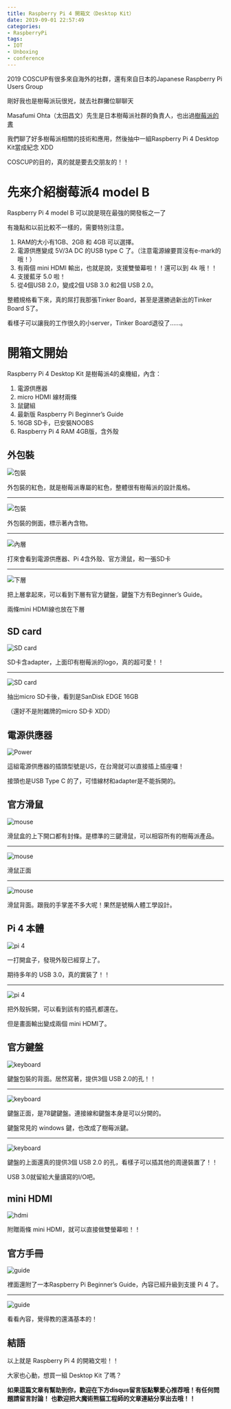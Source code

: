 ```yaml
---
title: Raspberry Pi 4 開箱文（Desktop Kit）
date: 2019-09-01 22:57:49
categories:
- RaspberryPi
tags:
- IOT
- Unboxing
- conference
---
```


2019 COSCUP有很多來自海外的社群，還有來自日本的Japanese Raspberry Pi Users Group 

剛好我也是樹莓派玩很兇，就去社群攤位聊聊天

Masafumi Ohta（太田昌文）先生是日本樹莓派社群的負責人，也出過[樹莓派的書](https://www.amazon.co.jp/%E5%A4%AA%E7%94%B0%E6%98%8C%E6%96%87/e/B00IZRP9DS)

我們聊了好多樹莓派相關的技術和應用，然後抽中一組Raspberry Pi 4 Desktop Kit當成紀念 XDD

<!-- more -->

COSCUP的目的，真的就是要去交朋友的！！


# 先來介紹樹莓派4 model B

Raspberry Pi 4 model B 可以說是現在最強的開發板之一了

有幾點和以前比較不一樣的，需要特別注意。

1. RAM的大小有1GB、2GB 和 4GB 可以選擇。
2. 電源供應變成 5V/3A DC 的USB type C 了。（注意電源線要買沒有e-mark的哦！）
3. 有兩個 mini HDMI 輸出，也就是說，支援雙螢幕啦！！還可以到 4k 哦！！
4. 支援藍牙 5.0 啦！
5. 從4個USB 2.0，變成2個 USB 3.0 和2個 USB 2.0。

整體規格看下來，真的屌打我那張Tinker Board，甚至是還勝過新出的Tinker Board S了。

看樣子可以讓我的工作很久的小server，Tinker Board退役了……。

# 開箱文開始

Raspberry Pi 4 Desktop Kit 是樹莓派4的桌機組，內含：

1. 電源供應器
2. micro HDMI 線材兩條
3. 鼠鍵組
4. 最新版 Raspberry Pi Beginner’s Guide
5. 16GB SD卡，已安裝NOOBS
6. Raspberry Pi 4 RAM 4GB版，含外殼



## 外包裝

![包裝](https://magic-panda-engineer.s3-ap-northeast-1.amazonaws.com/blog-img/20190901-unboxing1.jpg)

外包裝的紅色，就是樹莓派專屬的紅色，整體很有樹莓派的設計風格。

---

![包裝](https://magic-panda-engineer.s3-ap-northeast-1.amazonaws.com/blog-img/20190901-unboxing2.jpg)

外包裝的側面，標示著內含物。

---

![內層](https://magic-panda-engineer.s3-ap-northeast-1.amazonaws.com/blog-img/20190901-unboxing3.jpg)

打來會看到電源供應器、Pi 4含外殼、官方滑鼠，和一張SD卡

---

![下層](https://magic-panda-engineer.s3-ap-northeast-1.amazonaws.com/blog-img/20190901-unboxing4.jpg)

把上層拿起來，可以看到下層有官方鍵盤，鍵盤下方有Beginner’s Guide。

兩條mini HDMI線也放在下層


## SD card

![SD card](https://magic-panda-engineer.s3-ap-northeast-1.amazonaws.com/blog-img/20190901-sd1.jpg)

SD卡含adapter，上面印有樹莓派的logo，真的超可愛！！

---

![SD card](https://magic-panda-engineer.s3-ap-northeast-1.amazonaws.com/blog-img/20190901-sd2.jpg)

抽出micro SD卡後，看到是SanDisk EDGE 16GB

（還好不是附雜牌的micro SD卡 XDD） 


## 電源供應器

![Power](https://magic-panda-engineer.s3-ap-northeast-1.amazonaws.com/blog-img/20190901-power.jpg)

這組電源供應器的插頭型號是US，在台灣就可以直接插上插座囉！

接頭也是USB Type C 的了，可惜線材和adapter是不能拆開的。


## 官方滑鼠

![mouse](https://magic-panda-engineer.s3-ap-northeast-1.amazonaws.com/blog-img/20190901-mouse1.jpg)

滑鼠盒的上下開口都有封條。是標準的三鍵滑鼠，可以相容所有的樹莓派產品。

---

![mouse](https://magic-panda-engineer.s3-ap-northeast-1.amazonaws.com/blog-img/20190901-mouse2.jpg)

滑鼠正面

---

![mouse](https://magic-panda-engineer.s3-ap-northeast-1.amazonaws.com/blog-img/20190901-mouse3.jpg)

滑鼠背面。跟我的手掌差不多大呢！果然是號稱人體工學設計。


## Pi 4 本體

![pi 4](https://magic-panda-engineer.s3-ap-northeast-1.amazonaws.com/blog-img/20190901-pi1.jpg)

一打開盒子，發現外殼已經穿上了。

期待多年的 USB 3.0，真的實裝了！！

---

![pi 4](https://magic-panda-engineer.s3-ap-northeast-1.amazonaws.com/blog-img/20190901-pi2.jpg)

把外殼拆開，可以看到該有的插孔都還在。

但是畫面輸出變成兩個 mini HDMI了。


## 官方鍵盤

![keyboard](https://magic-panda-engineer.s3-ap-northeast-1.amazonaws.com/blog-img/20190901-keyboard1.jpg)

鍵盤包裝的背面。居然寫著，提供3個 USB 2.0的孔！！

---

![keyboard](https://magic-panda-engineer.s3-ap-northeast-1.amazonaws.com/blog-img/20190901-keyboard2.jpg)

鍵盤正面，是78鍵鍵盤。連接線和鍵盤本身是可以分開的。

鍵盤常見的 windows 鍵，也改成了樹莓派鍵。

---

![keyboard](https://magic-panda-engineer.s3-ap-northeast-1.amazonaws.com/blog-img/20190901-keyboard3.jpg)

鍵盤的上面還真的提供3個 USB 2.0 的孔，看樣子可以插其他的周邊裝置了！！

USB 3.0就留給大量讀寫的I/O吧。


## mini HDMI

![hdmi](https://magic-panda-engineer.s3-ap-northeast-1.amazonaws.com/blog-img/20190901-hdmi.jpg)

附贈兩條 mini HDMI，就可以直接做雙螢幕啦！！

## 官方手冊 

![guide](https://magic-panda-engineer.s3-ap-northeast-1.amazonaws.com/blog-img/20190901-guide1.jpg)

裡面還附了一本Raspberry Pi Beginner’s Guide，內容已經升級到支援 Pi 4 了。

---

![guide](https://magic-panda-engineer.s3-ap-northeast-1.amazonaws.com/blog-img/20190901-guide2.jpg)

看看內容，覺得教的還滿基本的！


## 結語

以上就是 Raspberry Pi 4 的開箱文啦！！

大家也心動，想買一組 Desktop Kit 了嗎？



**如果這篇文章有幫助到你，歡迎在下方disqus留言版點擊愛心推荐哦！有任何問題請留言討論！**
**也歡迎把大魔術熊貓工程師的文章連結分享出去哦！！**